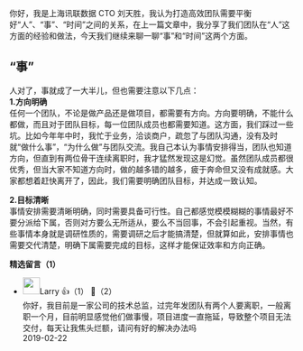 你好，我是上海讯联数据 CTO 刘天胜，我认为打造高效团队需要平衡好“人”、“事”、“时间”之间的关系，在上一篇文章中，我分享了我们团队在“人”这方面的经验和做法，今天我们继续来聊一聊“事”和“时间”这两个方面。

## “事”

人对了，事就成了一大半儿，但也需要注意以下几点：  
**1.方向明确**  
任何一个团队，不论是做产品还是做项目，都需要有方向。方向要明确，不能什么都做，而且对于团队目标，每一位团队成员也都需要知道。这方面，我们踩过一些坑。比如今年年中时，我忙于业务，洽谈商户，疏忽了与团队沟通，没有及时就“做什么事”，“为什么做”与团队交流。我自己本认为事情安排得当，团队也知道方向，但直到有两位骨干连续离职时，我才猛然发现这是幻觉。虽然团队成员都很优秀，但当大家不知道方向时，做的越多错的越多，疲于奔命但又没有成就感。大家都想着赶快离开了，因此，我们需要明确团队目标，并达成一致认知。

**2.目标清晰**  
事情安排需要清晰明确，同时需要具备可行性。自己都感觉模模糊糊的事情最好不要分派给下属，否则对方要么无所适从，要么不当回事，不会引起重视。当然，有些事情本身就是调研性质的，需要调研之后才能搞清楚，但就算如此，安排事情也需要交代清楚，明确下属需要完成的目标，这样才能保证效率和方向正确。
<div><strong>精选留言（1）</strong></div><ul>
<li><img src="http://thirdwx.qlogo.cn/mmopen/vi_32/Cnm8KX35ia0kPM2Xib6FdQQ6RWicVouttZI8pcnjGiaAEnicEv1mXticBiaFcPo2d0Jn7a6xHFAjPJXLdwiae5icyvbhYAw/132" width="30px"><span>Larry</span> 👍（1） 💬（2）<div>你好，我目前是一家公司的技术总监，过完年发团队有两个人要离职，一般离职一个月，目前明显感觉他们做事慢，项目进度一直拖延，导致整个项目无法交付，每天让我焦头烂额，请问有好的解决办法吗</div>2019-02-22</li><br/>
</ul>